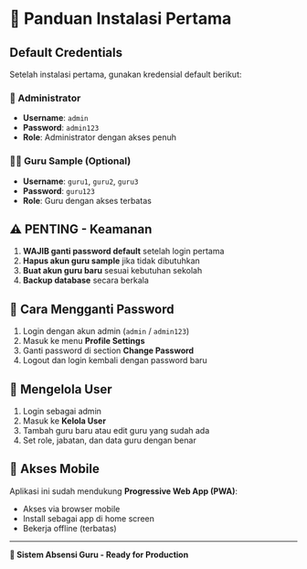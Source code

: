 # 🚀 Panduan Instalasi Pertama

## Default Credentials

Setelah instalasi pertama, gunakan kredensial default berikut:

### 👑 Administrator
- **Username**: `admin`
- **Password**: `admin123`
- **Role**: Administrator dengan akses penuh

### 👨‍🏫 Guru Sample (Optional)
- **Username**: `guru1`, `guru2`, `guru3`
- **Password**: `guru123`
- **Role**: Guru dengan akses terbatas

## ⚠️ PENTING - Keamanan

1. **WAJIB ganti password default** setelah login pertama
2. **Hapus akun guru sample** jika tidak dibutuhkan
3. **Buat akun guru baru** sesuai kebutuhan sekolah
4. **Backup database** secara berkala

## 🔐 Cara Mengganti Password

1. Login dengan akun admin (`admin` / `admin123`)
2. Masuk ke menu **Profile Settings**
3. Ganti password di section **Change Password**
4. Logout dan login kembali dengan password baru

## 👥 Mengelola User

1. Login sebagai admin
2. Masuk ke **Kelola User**
3. Tambah guru baru atau edit guru yang sudah ada
4. Set role, jabatan, dan data guru dengan benar

## 📱 Akses Mobile

Aplikasi ini sudah mendukung **Progressive Web App (PWA)**:
- Akses via browser mobile
- Install sebagai app di home screen
- Bekerja offline (terbatas)

---

**🏫 Sistem Absensi Guru - Ready for Production**